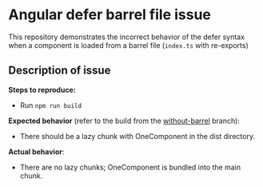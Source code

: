 # Angular defer barrel file issue

This repository demonstrates the incorrect behavior of the defer syntax when a component is loaded from a barrel file (`index.ts` with re-exports)

## Description of issue

**Steps to reproduce:**

- Run `npm run build`

**Expected behavior** (refer to the build from the [without-barrel](https://github.com/mdafanasev/angular-defer-barrel-file-issue/tree/without-barrel) branch):

- There should be a lazy chunk with OneComponent in the dist directory.

**Actual behavior**:

- There are no lazy chunks; OneComponent is bundled into the main chunk.

